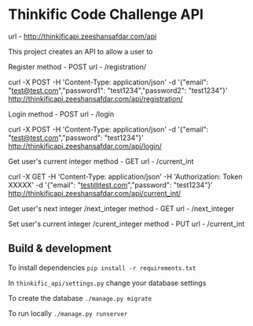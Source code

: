 # Thinkific Code Challenge API

url - http://thinkificapi.zeeshansafdar.com/api

This project creates an API to allow a user to

Register
method - POST
url - /registration/

curl -X POST -H 'Content-Type: application/json' -d '{"email": "test@test.com","password1": "test1234","password2": "test1234"}' http://thinkificapi.zeeshansafdar.com/api/registration/


Login
method - POST
url - /login

curl -X POST -H 'Content-Type: application/json' -d '{"email": "test@test.com","password": "test1234"}' http://thinkificapi.zeeshansafdar.com/api/login/

Get user's current integer
method - GET
url - /current_int

curl -X GET -H 'Content-Type: application/json' -H 'Authorization: Token XXXXX' -d '{"email": "test@test.com","password": "test1234"}' http://thinkificapi.zeeshansafdar.com/api/current_int/

Get user's next integer /next_integer
method - GET
url - /next_integer

Set user's current integer /curent_integer
method - PUT
url - /current_int

## Build & development

To install dependencies `pip install -r requirements.txt`

In `thinkific_api/settings.py` change your database settings

To create the database `./manage.py migrate`

To run locally `./manage.py runserver`

